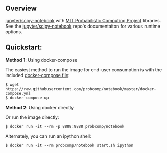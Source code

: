 ## Overview

[jupyter/scipy-notebook](https://hub.docker.com/r/jupyter/scipy-notebook/) with
[MIT Probabilistic Computing Project](http://probcomp.org/) libraries. See the
[jupyter/scipy-notebook](https://hub.docker.com/r/jupyter/scipy-notebook/)
repo's documentaiton for various runtime options.

## Quickstart:

__Method 1__: Using docker-compose

The easiest method to run the image for end-user consumption is with the
included [docker-compose file](https://github.com/probcomp/notebook/blob/master/docker-compose.yml):

```
$ wget https://raw.githubusercontent.com/probcomp/notebook/master/docker-compose.yml
$ docker-compose up
```

__Method 2__: Using docker directly

Or run the image directly:

```
$ docker run -it --rm -p 8888:8888 probcomp/notebook
```

Alternately, you can run an ipython shell:

```
$ docker run -it --rm probcomp/notebook start.sh ipython
```
